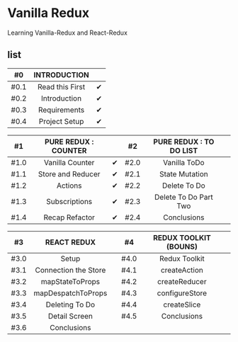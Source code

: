 # Vanilla Redux

Learning Vanilla-Redux and React-Redux

## list

|  #0  |  INTRODUCTION   |     |
| :--: | :-------------: | :-: |
| #0.1 | Read this First |  ✔  |
| #0.2 |  Introduction   |  ✔  |
| #0.3 |  Requirements   |  ✔  |
| #0.4 |  Project Setup  |  ✔  |

|  #1  | PURE REDUX : COUNTER |     |  #2  | PURE REDUX : TO DO LIST |     |
| :--: | :------------------: | :-: | :--: | :---------------------: | :-: |
| #1.0 |   Vanilla Counter    |  ✔  | #2.0 |      Vanilla ToDo       |     |
| #1.1 |  Store and Reducer   |  ✔  | #2.1 |     State Mutation      |     |
| #1.2 |       Actions        |  ✔  | #2.2 |      Delete To Do       |     |
| #1.3 |    Subscriptions     |  ✔  | #2.3 |  Delete To Do Part Two  |     |
| #1.4 |    Recap Refactor    |  ✔  | #2.4 |       Conclusions       |     |

|  #3  |     REACT REDUX      |     |  #4  | REDUX TOOLKIT (BOUNS) |     |
| :--: | :------------------: | :-: | :--: | :-------------------: | :-: |
| #3.0 |        Setup         |     | #4.0 |     Redux Toolkit     |     |
| #3.1 | Connection the Store |     | #4.1 |     createAction      |     |
| #3.2 |   mapStateToProps    |     | #4.2 |     createReducer     |     |
| #3.3 |  mapDespatchToProps  |     | #4.3 |    configureStore     |     |
| #3.4 |    Deleting To Do    |     | #4.4 |      createSlice      |     |
| #3.5 |    Detail Screen     |     | #4.5 |      Conclusions      |     |
| #3.6 |     Conclusions      |     |
